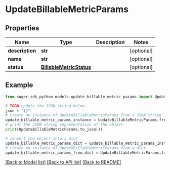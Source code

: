 # UpdateBillableMetricParams


## Properties

Name | Type | Description | Notes
------------ | ------------- | ------------- | -------------
**description** | **str** |  | [optional] 
**name** | **str** |  | [optional] 
**status** | [**BillableMetricStatus**](BillableMetricStatus.md) |  | [optional] 

## Example

```python
from suger_sdk_python.models.update_billable_metric_params import UpdateBillableMetricParams

# TODO update the JSON string below
json = "{}"
# create an instance of UpdateBillableMetricParams from a JSON string
update_billable_metric_params_instance = UpdateBillableMetricParams.from_json(json)
# print the JSON string representation of the object
print(UpdateBillableMetricParams.to_json())

# convert the object into a dict
update_billable_metric_params_dict = update_billable_metric_params_instance.to_dict()
# create an instance of UpdateBillableMetricParams from a dict
update_billable_metric_params_from_dict = UpdateBillableMetricParams.from_dict(update_billable_metric_params_dict)
```
[[Back to Model list]](../README.md#documentation-for-models) [[Back to API list]](../README.md#documentation-for-api-endpoints) [[Back to README]](../README.md)


